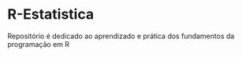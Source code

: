 # R-Estatistica
Repositório é dedicado ao aprendizado e prática dos fundamentos da programação em R

